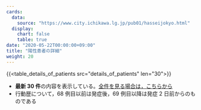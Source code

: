 ```yaml
---
cards:
  data:
    source: "https://www.city.ichikawa.lg.jp/pub01/hasseijokyo.html"
  display:
    chart: false
    table: true
date: "2020-05-22T00:00:00+09:00"
title: "陽性患者の詳細"
weight: 20
---
```


{{<table_details_of_patients src="details_of_patients" len="30">}}

- **最新 30 件**の内容を表示している。[全件を見る場合は，こちらから](./cards/details-of-all-patients)
- 行動歴について，68 例目以前は発症後，69 例目以降は発症 2 日前からのものである
